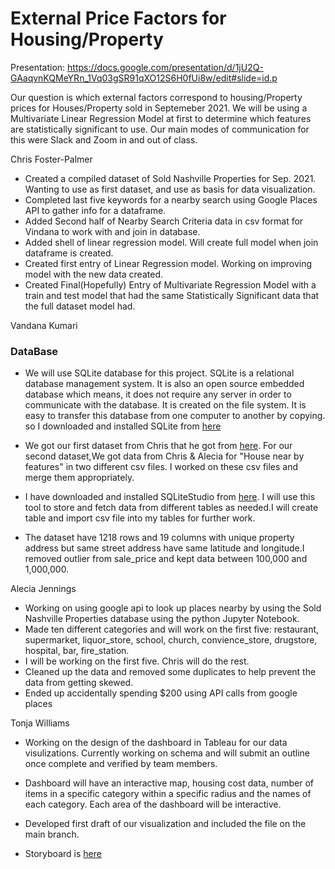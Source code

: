 # External Price Factors for Housing/Property

Presentation: https://docs.google.com/presentation/d/1jU2Q-GAaqvnKQMeYRn_1Vq03gSR91qXO12S6H0fUi8w/edit#slide=id.p

Our question is which external factors correspond to housing/Property prices for Houses/Property sold in Septemeber 2021.
We will  be using a Multivariate Linear Regression Model at first to determine which features are statistically significant to use.
Our main modes of communication for this were Slack and Zoom in and out of class.


Chris Foster-Palmer
- Created a compiled dataset of Sold Nashville Properties for Sep. 2021. Wanting to use as first dataset, and use as basis for data visualization.
- Completed last five keywords for a nearby search using Google Places API to gather info for a dataframe.
- Added Second half of Nearby Search Criteria data in csv format for Vindana to work with and join in database.
- Added shell of linear regression model. Will create full model when join dataframe is created.
- Created first entry of Linear Regression model. Working on improving model with the new data created.
- Created Final(Hopefully) Entry of Multivariate Regression Model with a train and test model that had the same Statistically Significant data that the full dataset model had.

Vandana Kumari
### DataBase
- We will use SQLite database for this project. SQLite is a relational database management system. It is also  an open source embedded database which means, it does not       require   any server in order to communicate with the database. It is created on the file system. It is easy to transfer this database from one computer to another by copying.     so I downloaded and installed SQLite from [here](https://www.sqlite.org/download.html)

- We got our first dataset from Chris that he got from [here](https://www.padctn.org/services/recent-sales/#2021). For our second dataset,We got data from Chris & Alecia     for "House near by features"  in two different csv files. I worked on these csv files and merge them appropriately.

- I have downloaded and installed SQLiteStudio from [here](https://sqlitestudio.pl/). I will use this tool to store and fetch data from different tables as needed.I will     create table and import csv file into my tables for further work.
 
 - The dataset have 1218 rows and 19 columns with unique property address but same street address have same latitude and longitude.I removed outlier from sale_price and kept      data between 100,000 and 1,000,000.



Alecia Jennings
- Working on using google api to look up places nearby by using the Sold Nashville Properties database using the python Jupyter Notebook.
- Made ten different categories and will work on the first five: restaurant, supermarket, liquor_store, school, church, convience_store, drugstore, hospital, bar, fire_station.
- I will be working on the first five.  Chris will do the rest.
- Cleaned up the data and removed some duplicates to help prevent the data from getting skewed.
- Ended up accidentally spending $200 using API calls from google places

Tonja Williams
- Working on the design of the dashboard in Tableau for our data visulizations. Currently working on schema and will submit an outline once complete and verified by team members.
- Dashboard will have an interactive map, housing cost data, number of items in a specific category within a specific radius and the names of each category.  Each area of the dashboard will be interactive.
- Developed first draft of our visualization and included the file on the main branch.  

- Storyboard is [here](https://public.tableau.com/app/profile/tonjakae/viz/DavidsonCountySeptember2021PropertySales_16454970190000/FinalsStory?publish=yes)

